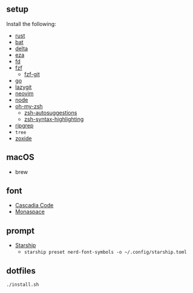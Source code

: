 ## setup

Install the following:

- [rust](https://www.rust-lang.org/)
- [bat](https://github.com/sharkdp/bat)
- [delta](https://github.com/dandavison/delta)
- [eza](https://github.com/eza-community/eza)
- [fd](https://github.com/sharkdp/fd)
- [fzf](https://github.com/junegunn/fzf)
  - [fzf-git](https://github.com/junegunn/fzf-git.sh)
- [go](https://go.dev/)
- [lazygit](https://github.com/jesseduffield/lazygit)
- [neovim](https://neovim.io/)
- [node](https://nodejs.org/en/download/package-manager)
- [oh-my-zsh](https://ohmyz.sh)
  - [zsh-autosuggestions](https://github.com/zsh-users/zsh-autosuggestions)
  - [zsh-syntax-highlighting](https://github.com/zsh-users/zsh-syntax-highlighting)
- [ripgrep](https://github.com/BurntSushi/ripgrep)
- `tree`
- [zoxide](https://github.com/ajeetdsouza/zoxide)

## macOS

- brew

## font

- [Cascadia Code](https://github.com/microsoft/cascadia-code)
- [Monaspace](https://github.com/githubnext/monaspace/)

## prompt

- [Starship](https://starship.rs/)
  - `starship preset nerd-font-symbols -o ~/.config/starship.toml`

## dotfiles

```
./install.sh
```
